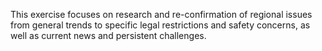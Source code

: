 This exercise focuses on research and re-confirmation of regional issues from general trends to specific legal restrictions and safety concerns, as well as current news and persistent challenges.

